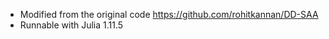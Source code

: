 - Modified from the original code https://github.com/rohitkannan/DD-SAA
- Runnable with Julia 1.11.5